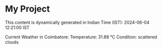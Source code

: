 # My Project

This content is dynamically generated in Indian Time (IST): 2024-06-04 12:21:00 IST


Current Weather in Coimbatore:
Temperature: 31.88 °C
Condition: scattered clouds
